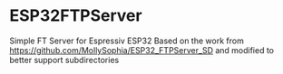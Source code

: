 # ESP32FTPServer
Simple FT Server for Espressiv ESP32
Based on the work from https://github.com/MollySophia/ESP32_FTPServer_SD and modified to better support subdirectories
